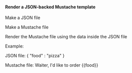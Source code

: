 #### Render a JSON-backed Mustache template

Make a JSON file

Make a Mustache file

Render the Mustache file using the data inside the JSON file


Example:

JSON file:  { "food" : "pizza" }

Mustache file:  Waiter, I'd like to order {{food}}


